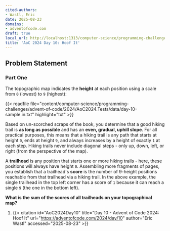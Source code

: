 ```yaml
---
cited-authors:
- Wastl, Eric
date: 2025-08-23
domains:
- adventofcode.com
draft: true
local_url: http://localhost:1313/computer-science/programming-challenges/advent-of-code/2024/AoC2024/10-hoof-it/10-hoof-it/
title: 'AoC 2024 Day 10: Hoof It'
---
```


## Problem Statement

### Part One

The topographic map indicates the **height** at each position using a scale from
`0` (lowest) to `9` (highest):

{{< readfile
  file="content/computer-science/programming-challenges/advent-of-code/2024/AoC2024.Tests/data/day-10-sample.in.txt"
  highlight="txt" >}}

Based on un-scorched scraps of the book, you determine that a good hiking trail
is **as long as possible** and has an **even, gradual, uphill slope**. For all
practical purposes, this means that a hiking trail is any path that starts at
height `0`, ends at height `9`, and always increases by a height of exactly `1`
at each step. Hiking trails never include diagonal steps - only up, down, left,
or right (from the perspective of the map).

A **trailhead** is any position that starts one or more hiking trails - here,
these positions will always have height `0`. Assembling more fragments of pages,
you establish that a trailhead's **score** is the number of 9-height positions
reachable from that trailhead via a hiking trail. In the above example, the
single trailhead in the top left corner has a score of `1` because it can reach
a single `9` (the one in the bottom left).

**What is the sum of the scores of all trailheads on your topographical map?**

1. {{< citation
  id="AoC2024Day10"
  title="Day 10 - Advent of Code 2024: Hoof It"
  url="https://adventofcode.com/2024/day/10"
  author="Eric Wastl"
  accessed="2025-08-23" >}}
